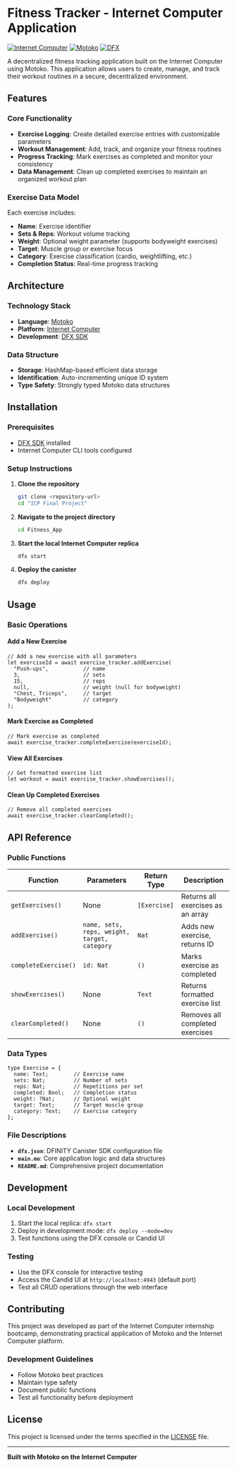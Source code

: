 # Fitness Tracker - Internet Computer Application

[![Internet Computer](https://img.shields.io/badge/Internet%20Computer-000000?style=for-the-badge&logo=internetcomputer&logoColor=white)](https://internetcomputer.org/)
[![Motoko](https://img.shields.io/badge/Motoko-000000?style=for-the-badge&logo=motoko&logoColor=white)](https://internetcomputer.org/docs/current/developer-docs/build/cdks/motoko-dfinity/motoko/)
[![DFX](https://img.shields.io/badge/DFX-000000?style=for-the-badge&logo=dfinity&logoColor=white)](https://internetcomputer.org/docs/current/developer-docs/setup/install/)

A decentralized fitness tracking application built on the Internet Computer using Motoko. This application allows users to create, manage, and track their workout routines in a secure, decentralized environment.

## Features

### Core Functionality
- **Exercise Logging**: Create detailed exercise entries with customizable parameters
- **Workout Management**: Add, track, and organize your fitness routines
- **Progress Tracking**: Mark exercises as completed and monitor your consistency
- **Data Management**: Clean up completed exercises to maintain an organized workout plan

### Exercise Data Model
Each exercise includes:
- **Name**: Exercise identifier
- **Sets & Reps**: Workout volume tracking
- **Weight**: Optional weight parameter (supports bodyweight exercises)
- **Target**: Muscle group or exercise focus
- **Category**: Exercise classification (cardio, weightlifting, etc.)
- **Completion Status**: Real-time progress tracking

## Architecture

### Technology Stack
- **Language**: [Motoko](https://internetcomputer.org/docs/current/developer-docs/build/cdks/motoko-dfinity/motoko/)
- **Platform**: [Internet Computer](https://internetcomputer.org/)
- **Development**: [DFX SDK](https://internetcomputer.org/docs/current/developer-docs/setup/install/)

### Data Structure
- **Storage**: HashMap-based efficient data storage
- **Identification**: Auto-incrementing unique ID system
- **Type Safety**: Strongly typed Motoko data structures

## Installation

### Prerequisites
- [DFX SDK](https://internetcomputer.org/docs/current/developer-docs/setup/install/) installed
- Internet Computer CLI tools configured

### Setup Instructions

1. **Clone the repository**
   ```bash
   git clone <repository-url>
   cd "ICP Final Project"
   ```

2. **Navigate to the project directory**
   ```bash
   cd Fitness_App
   ```

3. **Start the local Internet Computer replica**
   ```bash
   dfx start
   ```

4. **Deploy the canister**
   ```bash
   dfx deploy
   ```

## Usage

### Basic Operations

#### Add a New Exercise
```motoko
// Add a new exercise with all parameters
let exerciseId = await exercise_tracker.addExercise(
  "Push-ups",           // name
  3,                    // sets
  15,                   // reps
  null,                 // weight (null for bodyweight)
  "Chest, Triceps",     // target
  "Bodyweight"          // category
);
```

#### Mark Exercise as Completed
```motoko
// Mark exercise as completed
await exercise_tracker.completeExercise(exerciseId);
```

#### View All Exercises
```motoko
// Get formatted exercise list
let workout = await exercise_tracker.showExercises();
```

#### Clean Up Completed Exercises
```motoko
// Remove all completed exercises
await exercise_tracker.clearCompleted();
```

## API Reference

### Public Functions

| Function | Parameters | Return Type | Description |
|----------|------------|-------------|-------------|
| `getExercises()` | None | `[Exercise]` | Returns all exercises as an array |
| `addExercise()` | `name, sets, reps, weight, target, category` | `Nat` | Adds new exercise, returns ID |
| `completeExercise()` | `id: Nat` | `()` | Marks exercise as completed |
| `showExercises()` | None | `Text` | Returns formatted exercise list |
| `clearCompleted()` | None | `()` | Removes all completed exercises |

### Data Types

```motoko
type Exercise = {
  name: Text;        // Exercise name
  sets: Nat;         // Number of sets
  reps: Nat;         // Repetitions per set
  completed: Bool;   // Completion status
  weight: ?Nat;      // Optional weight
  target: Text;      // Target muscle group
  category: Text;    // Exercise category
};
```

### File Descriptions
- **`dfx.json`**: DFINITY Canister SDK configuration file
- **`main.mo`**: Core application logic and data structures
- **`README.md`**: Comprehensive project documentation

## Development

### Local Development
1. Start the local replica: `dfx start`
2. Deploy in development mode: `dfx deploy --mode=dev`
3. Test functions using the DFX console or Candid UI

### Testing
- Use the DFX console for interactive testing
- Access the Candid UI at `http://localhost:4943` (default port)
- Test all CRUD operations through the web interface

## Contributing

This project was developed as part of the Internet Computer internship bootcamp, demonstrating practical application of Motoko and the Internet Computer platform.

### Development Guidelines
- Follow Motoko best practices
- Maintain type safety
- Document public functions
- Test all functionality before deployment

## License

This project is licensed under the terms specified in the [LICENSE](LICENSE) file.

---

**Built with Motoko on the Internet Computer**
